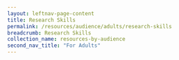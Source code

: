 ```yaml
---
layout: leftnav-page-content
title: Research Skills
permalink: /resources/audience/adults/research-skills
breadcrumb: Research Skills
collection_name: resources-by-audience
second_nav_title: "For Adults"
---
```

